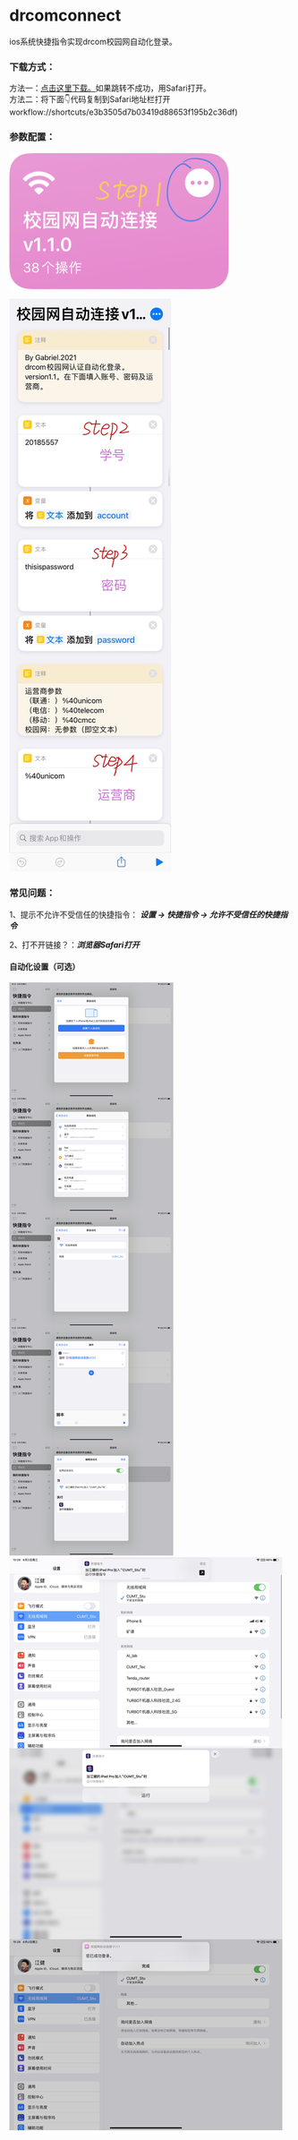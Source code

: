 # drcomconnect
ios系统快捷指令实现drcom校园网自动化登录。  
### 下载方式：  
方法一：[点击这里下载。](https://www.icloud.com/shortcuts/e3b3505d7b03419d88653f195b2c36df)如果跳转不成功，用Safari打开。  
方法二：将下面👇代码复制到Safari地址栏打开  
workflow://shortcuts/e3b3505d7b03419d88653f195b2c36df)  
### 参数配置：
![](https://github.com/Gabriel32767/drcomconnect/blob/main/pictures/IMG_0011.jpg)

![](https://github.com/Gabriel32767/drcomconnect/blob/main/pictures/IMG_0012.jpg) 
### 常见问题：  
1、提示不允许不受信任的快捷指令：
 ***设置 -> 快捷指令 -> 允许不受信任的快捷指令***  

2、打不开链接？：***浏览器Safari打开***

#### 自动化设置（可选）
![](https://github.com/Gabriel32767/drcomconnect/blob/main/pictures/IMG_28.JPEG)  
![](https://github.com/Gabriel32767/drcomconnect/blob/main/pictures/IMG_32.JPEG)
